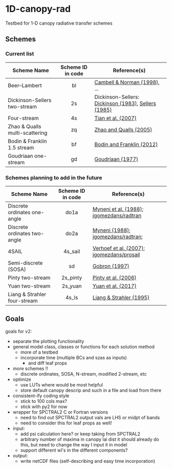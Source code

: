 # 1D-canopy-rad

Testbed for 1-D canopy radiative transfer schemes

## Schemes

### Current list

Scheme Name | Scheme ID in code | Reference(s)
--- | :---: | ---
Beer&ndash;Lambert | bl | [Cambell & Norman (1998)](https://www.springer.com/us/book/9780387949376), ...
Dickinson-Sellers two-stream | 2s | Dickinson-Sellers: [Dickinson (1983)](https://dx.doi.org/10.1016/S0065-2687(08)60176-4), [Sellers (1985)](https://dx.doi.org/10.1175/1520-0442(1996)009<0676:ARLSPF>2.0.CO;2)
Four-stream | 4s | [Tian et al. (2007)](https://dx.doi.org/10.1029/2006JD007545)
Zhao & Qualls multi-scattering | zq | [Zhao and Qualls (2005)](https://dx.doi.org/10.1029/2005WR004016)
Bodin & Franklin 1.5 stream | bf | [Bodin and Franklin (2012)](https://dx.doi.org/10.5194/gmd-5-535-2012)
Goudriaan one-stream | gd | [Goudriaan (1977)](http://library.wur.nl/WebQuery/wurpubs/70980)

### Schemes planning to add in the future

Scheme Name | Scheme ID in code | Reference(s)
--- | :---: | ---
Discrete ordinates one-angle | do1a | [Myneni et al. (1988)](https://doi-org.ezaccess.libraries.psu.edu/10.1016/0168-1923(88)90063-9); [jgomezdans/radtran](https://github.com/jgomezdans/radtran)
Discrete ordinates two-angle | do2a | [Myneni (1988)](https://dx.doi.org/); [jgomezdans/radtran](https://github.com/jgomezdans/radtran); 
4SAIL | 4s_sail | [Verhoef et al. (2007)](https://dx.doi.org/10.1109/TGRS.2007.895844); [jgomezdans/prosail](https://github.com/jgomezdans/prosail/blob/master/prosail/FourSAIL.py)
Semi-discrete (SOSA) | sd | [Gobron (1997)](https://dx.doi.org/10.1029/96JD04013)
Pinty two-stream | 2s_pinty | [Pinty et al. (2006)](https://dx.doi.org/10.1029/2005JD005952)
Yuan two-stream | 2s_yuan | [Yuan et al. (2017)](https://dx.doi.org/10.1002/2016MS000773)
Liang & Strahler four-stream | 4s_ls | [Liang & Strahler (1995)](https://dx.doi.org/10.1029/94JD03249)

<!-- comments
Apparently these are supposed to create an invisible comment (once rendered):

  [//]: # "Comment" and [//]: # (Comment

Url for doi links
  [](https://dx.doi.org/)
-->

## Goals

goals for v2:

- separate the plotting functionality
- general model class, classes or functions for each solution method
  - more of a testbed
  - incorporate time (multiple BCs and szas as inputs)
    - and diff leaf props
- more schemes !!
  - discrete ordinates, SOSA, N-stream, modified 2-stream, etc 
- optimize
  - use LUTs where would be most helpful
  - store default canopy descrip and such in a file and load from there
- consistent-ify coding style
  - stick to 100 cols max?
  - stick with py2 for now
- wrapper for SPCTRAL2 C or Fortran versions
  - need to find out SPCTRAL2 output vals are LHS or midpt of bands
  - need to consider this for leaf props as well!
- input:
  - add psi calculation here? or keep taking from SPCTRAL2
  - arbitrary number of maxima in canopy lai dist
    it should already do this, but need to change the way I input it in model
  - support different wl's in the different components?
- output:
  - write netCDF files (self-describing and easy time incorporation)
